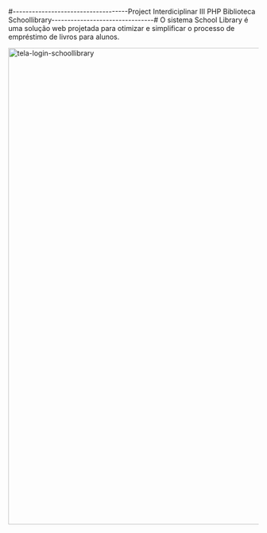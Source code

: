 #------------------------------------Project Interdiciplinar III PHP Biblioteca Schoollibrary--------------------------------#
O sistema School Library é uma solução web projetada para otimizar e simplificar o processo de empréstimo de livros para alunos. 

<img width="960" alt="tela-login-schoollibrary" src="https://github.com/user-attachments/assets/51fd3c8e-e3c4-44b7-a3b3-465cfd8bbd13">

